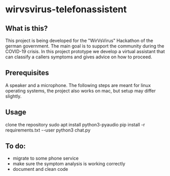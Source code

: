# wirvsvirus-telefonassistent

## What is this?
This project is being developed for the "WirVsVirus" Hackathon of the german government. The main goal is to support the community during the COVID-19 crisis. In this project prototype we develop a virtual assistant that can classify a callers symptoms and gives advice on how to proceed. 

## Prerequisites
A speaker and a microphone. The following steps are meant for linux operating systems, the project also works on mac, but setup may differ slightly.

## Usage
clone the repository
sudo apt install python3-pyaudio
pip install -r requirements.txt --user
python3 chat.py

## To do:
- migrate to some phone service
- make sure the symptom analysis is working correctly
- document and clean code


